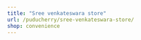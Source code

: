 ```yaml
---
title: "Sree venkateswara store"
url: /puducherry/sree-venkateswara-store/
shop: convenience
---
```

